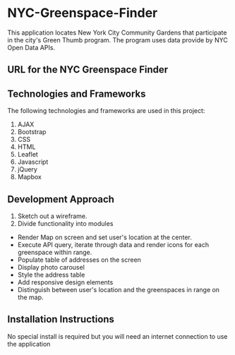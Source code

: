 # NYC-Greenspace-Finder

This application locates New York City Community Gardens that participate in the city's Green Thumb program.
The program uses data provide by NYC Open Data APIs.

## URL for the NYC Greenspace Finder

## Technologies and Frameworks
The following technologies and frameworks are used in this project:
1.  AJAX
2.  Bootstrap
3.  CSS
4.  HTML
5.  Leaflet
6.  Javascript
7.  jQuery
8.  Mapbox

## Development Approach
1. Sketch out a wireframe.
2. Divide functionality into modules
- Render Map on screen and set user's location at the center.
- Execute API query, iterate through data and render icons for each greenspace within range.
- Populate table of addresses on the screen
- Display photo carousel
- Style the address table
- Add responsive design elements
- Distinguish between user's location and the greenspaces in range on the map.


## Installation Instructions
No special install is required but you will need an internet connection to use the application

